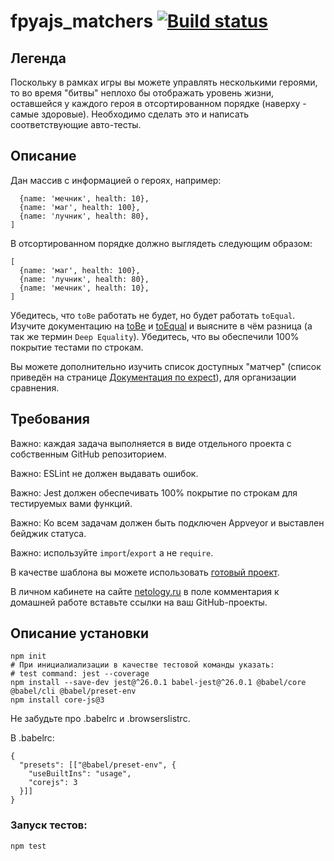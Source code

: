 # fpyajs_matchers [![Build status](https://ci.appveyor.com/api/projects/status/2nlsga7hbc63wprh?svg=true)](https://ci.appveyor.com/project/bas27/fpyajs-matchers)

## Легенда
Поскольку в рамках игры вы можете управлять несколькими героями, то во время "битвы" неплохо бы отображать уровень жизни, оставшейся у каждого героя в отсортированном порядке (наверху - самые здоровые). Необходимо сделать это и написать соответствующие авто-тесты.

## Описание
Дан массив с информацией о героях, например:

```[
  {name: 'мечник', health: 10},
  {name: 'маг', health: 100},
  {name: 'лучник', health: 80},
]
```
В отсортированном порядке должно выглядеть следующим образом:
```
[
  {name: 'маг', health: 100},
  {name: 'лучник', health: 80},
  {name: 'мечник', health: 10},
]
```
Убедитесь, что `toBe` работать не будет, но будет работать `toEqual`. Изучите документацию на [toBe](https://jestjs.io/docs/en/expect#tobevalue) и [toEqual](https://jestjs.io/docs/en/expect#toequalvalue) и выясните в чём разница (а так же термин `Deep Equality`). Убедитесь, что вы обеспечили 100% покрытие тестами по строкам.

Вы можете дополнительно изучить список доступных "матчер" (список приведён на странице [Документация по expect](https://jestjs.io/docs/ru/expect)), для организации сравнения.

## Требования

Важно: каждая задача выполняется в виде отдельного проекта с собственным GitHub репозиторием.

Важно: ESLint не должен выдавать ошибок.

Важно: Jest должен обеспечивать 100% покрытие по строкам для тестируемых вами функций.

Важно: Ко всем задачам должен быть подключен Appveyor и выставлен бейджик статуса.

Важно: используйте `import`/`export` а не `require`.

В качестве шаблона вы можете использовать [готовый проект](https://github.com/netology-code/ajs-homeworks/blob/ajs8/ci-template).

В личном кабинете на сайте [netology.ru](http://netology.ru/) в поле комментария к домашней работе вставьте ссылки на ваш GitHub-проекты.

## Описание установки
```
npm init
# При инициалиализации в качестве тестовой команды указать:
# test command: jest --coverage
npm install --save-dev jest@^26.0.1 babel-jest@^26.0.1 @babel/core @babel/cli @babel/preset-env
npm install core-js@3
```
Не забудьте про .babelrc и .browserslistrc.

В .babelrc:
```
{
  "presets": [["@babel/preset-env", {
    "useBuiltIns": "usage",
    "corejs": 3
  }]]
}
```
### Запуск тестов:
```
npm test
```